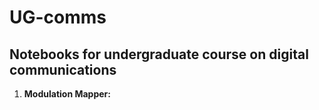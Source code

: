 # UG-comms

## Notebooks for undergraduate course on digital communications

1. **Modulation Mapper:**

